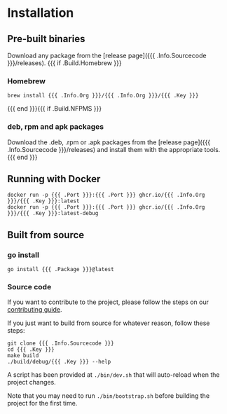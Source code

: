 # Installation

## Pre-built binaries
Download any package from the [release page]({{{ .Info.Sourcecode }}}/releases).
{{{ if .Build.Homebrew }}}
### Homebrew
```shell
brew install {{{ .Info.Org }}}/{{{ .Info.Org }}}/{{{ .Key }}}
```
{{{ end }}}{{{ if .Build.NFPMS }}}
### deb, rpm and apk packages
Download the .deb, .rpm or .apk packages from the [release page]({{{ .Info.Sourcecode }}}/releases) and install them with the appropriate tools.
{{{ end }}}
## Running with Docker
```shell
docker run -p {{{ .Port }}}:{{{ .Port }}} ghcr.io/{{{ .Info.Org }}}/{{{ .Key }}}:latest
docker run -p {{{ .Port }}}:{{{ .Port }}} ghcr.io/{{{ .Info.Org }}}/{{{ .Key }}}:latest-debug
```

## Built from source

### go install
```shell
go install {{{ .Package }}}@latest
```

### Source code

If you want to contribute to the project, please follow the steps on our [contributing guide](contributing).

If you just want to build from source for whatever reason, follow these steps:

```shell
git clone {{{ .Info.Sourcecode }}}
cd {{{ .Key }}}
make build
./build/debug/{{{ .Key }}} --help
```

A script has been provided at `./bin/dev.sh` that will auto-reload when the project changes.

Note that you may need to run `./bin/bootstrap.sh` before building the project for the first time.
